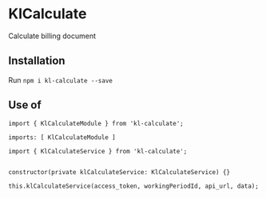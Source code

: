 # KlCalculate

Calculate billing document

## Installation

Run `npm i kl-calculate --save`

## Use of

```
import { KlCalculateModule } from 'kl-calculate';

imports: [ KlCalculateModule ]
```


```
import { KlCalculateService } from 'kl-calculate';


constructor(private klCalculateService: KlCalculateService) {}

this.klCalculateService(access_token, workingPeriodId, api_url, data);
```

